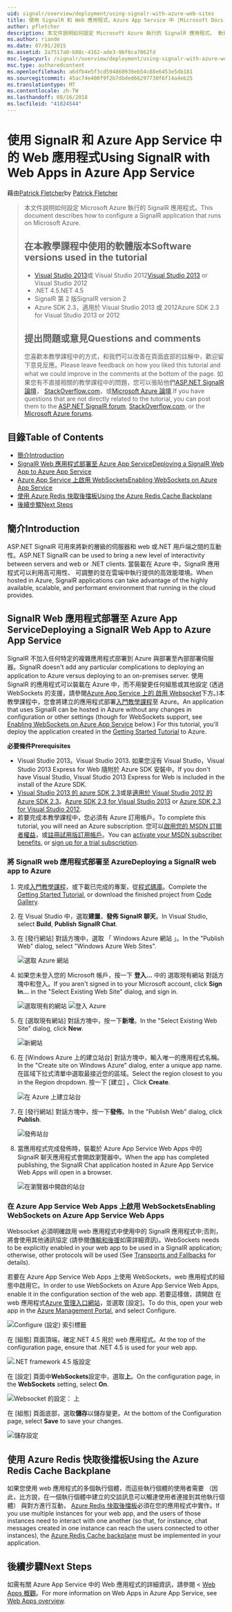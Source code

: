 ```yaml
---
uid: signalr/overview/deployment/using-signalr-with-azure-web-sites
title: 使用 SignalR 和 Web 應用程式，Azure App Service 中 |Microsoft Docs
author: pfletcher
description: 本文件說明如何設定 Microsoft Azure 執行的 SignalR 應用程式。 軟體版本會用於本教學課程，Visual Studio 2013 或 vis...
ms.author: riande
ms.date: 07/01/2015
ms.assetid: 2a7517a0-b88c-4162-ade3-9bf6ca7062fd
msc.legacyurl: /signalr/overview/deployment/using-signalr-with-azure-web-sites
msc.type: authoredcontent
ms.openlocfilehash: a6dfb4e5f3cd594860939eb54c88e6453e5db181
ms.sourcegitcommit: 45ac74e400f9f2b7dbded66297730f6f14a4eb25
ms.translationtype: MT
ms.contentlocale: zh-TW
ms.lasthandoff: 08/16/2018
ms.locfileid: "41824544"
---
```

<a name="using-signalr-with-web-apps-in-azure-app-service"></a><span data-ttu-id="b7b31-104">使用 SignalR 和 Azure App Service 中的 Web 應用程式</span><span class="sxs-lookup"><span data-stu-id="b7b31-104">Using SignalR with Web Apps in Azure App Service</span></span>
====================
<span data-ttu-id="b7b31-105">藉由[Patrick Fletcher](https://github.com/pfletcher)</span><span class="sxs-lookup"><span data-stu-id="b7b31-105">by [Patrick Fletcher](https://github.com/pfletcher)</span></span>

> <span data-ttu-id="b7b31-106">本文件說明如何設定 Microsoft Azure 執行的 SignalR 應用程式。</span><span class="sxs-lookup"><span data-stu-id="b7b31-106">This document describes how to configure a SignalR application that runs on Microsoft Azure.</span></span>
> 
> ## <a name="software-versions-used-in-the-tutorial"></a><span data-ttu-id="b7b31-107">在本教學課程中使用的軟體版本</span><span class="sxs-lookup"><span data-stu-id="b7b31-107">Software versions used in the tutorial</span></span>
> 
> 
> - <span data-ttu-id="b7b31-108">[Visual Studio 2013](https://www.microsoft.com/visualstudio/eng/2013-downloads)或 Visual Studio 2012</span><span class="sxs-lookup"><span data-stu-id="b7b31-108">[Visual Studio 2013](https://www.microsoft.com/visualstudio/eng/2013-downloads) or Visual Studio 2012</span></span>
> - <span data-ttu-id="b7b31-109">.NET 4.5</span><span class="sxs-lookup"><span data-stu-id="b7b31-109">.NET 4.5</span></span>
> - <span data-ttu-id="b7b31-110">SignalR 第 2 版</span><span class="sxs-lookup"><span data-stu-id="b7b31-110">SignalR version 2</span></span>
> - <span data-ttu-id="b7b31-111">Azure SDK 2.3，適用於 Visual Studio 2013 或 2012</span><span class="sxs-lookup"><span data-stu-id="b7b31-111">Azure SDK 2.3 for Visual Studio 2013 or 2012</span></span>
>   
> 
> 
> ## <a name="questions-and-comments"></a><span data-ttu-id="b7b31-112">提出問題或意見</span><span class="sxs-lookup"><span data-stu-id="b7b31-112">Questions and comments</span></span>
> 
> <span data-ttu-id="b7b31-113">您喜歡本教學課程中的方式，和我們可以改善在頁面底部的註解中，歡迎留下意見反應。</span><span class="sxs-lookup"><span data-stu-id="b7b31-113">Please leave feedback on how you liked this tutorial and what we could improve in the comments at the bottom of the page.</span></span> <span data-ttu-id="b7b31-114">如果您有不直接相關的教學課程中的問題，您可以張貼他們[ASP.NET SignalR 論壇](https://forums.asp.net/1254.aspx/1?ASP+NET+SignalR)， [StackOverflow.com](http://stackoverflow.com/)，或[Microsoft Azure 論壇](https://social.msdn.microsoft.com/Forums/windowsazure/home?category=windowsazureplatform).</span><span class="sxs-lookup"><span data-stu-id="b7b31-114">If you have questions that are not directly related to the tutorial, you can post them to the [ASP.NET SignalR forum](https://forums.asp.net/1254.aspx/1?ASP+NET+SignalR), [StackOverflow.com](http://stackoverflow.com/), or the [Microsoft Azure forums](https://social.msdn.microsoft.com/Forums/windowsazure/home?category=windowsazureplatform).</span></span>


## <a name="table-of-contents"></a><span data-ttu-id="b7b31-115">目錄</span><span class="sxs-lookup"><span data-stu-id="b7b31-115">Table of Contents</span></span>

- [<span data-ttu-id="b7b31-116">簡介</span><span class="sxs-lookup"><span data-stu-id="b7b31-116">Introduction</span></span>](#introduction)
- [<span data-ttu-id="b7b31-117">SignalR Web 應用程式部署至 Azure App Service</span><span class="sxs-lookup"><span data-stu-id="b7b31-117">Deploying a SignalR Web App to Azure App Service</span></span>](#deploying)
- [<span data-ttu-id="b7b31-118">Azure App Service 上啟用 WebSockets</span><span class="sxs-lookup"><span data-stu-id="b7b31-118">Enabling WebSockets on Azure App Service</span></span>](#websocket)
- [<span data-ttu-id="b7b31-119">使用 Azure Redis 快取後擋板</span><span class="sxs-lookup"><span data-stu-id="b7b31-119">Using the Azure Redis Cache Backplane</span></span>](#backplane)
- [<span data-ttu-id="b7b31-120">後續步驟</span><span class="sxs-lookup"><span data-stu-id="b7b31-120">Next Steps</span></span>](#nextsteps)

<a id="introduction"></a>
## <a name="introduction"></a><span data-ttu-id="b7b31-121">簡介</span><span class="sxs-lookup"><span data-stu-id="b7b31-121">Introduction</span></span>

<span data-ttu-id="b7b31-122">ASP.NET SignalR 可用來將新的層級的伺服器和 web 或.NET 用戶端之間的互動性。</span><span class="sxs-lookup"><span data-stu-id="b7b31-122">ASP.NET SignalR can be used to bring a new level of interactivity between servers and web or .NET clients.</span></span> <span data-ttu-id="b7b31-123">當裝載在 Azure 中，SignalR 應用程式可以利用高可用性、 可調整的並在雲端中執行提供的高效能環境。</span><span class="sxs-lookup"><span data-stu-id="b7b31-123">When hosted in Azure, SignalR applications can take advantage of the highly available, scalable, and performant environment that running in the cloud provides.</span></span>

<a id="deploying"></a>
## <a name="deploying-a-signalr-web-app-to-azure-app-service"></a><span data-ttu-id="b7b31-124">SignalR Web 應用程式部署至 Azure App Service</span><span class="sxs-lookup"><span data-stu-id="b7b31-124">Deploying a SignalR Web App to Azure App Service</span></span>

<span data-ttu-id="b7b31-125">SignalR 不加入任何特定的複雜應用程式部署到 Azure 與部署至內部部署伺服器。</span><span class="sxs-lookup"><span data-stu-id="b7b31-125">SignalR doesn't add any particular complications to deploying an application to Azure versus deploying to an on-premises server.</span></span> <span data-ttu-id="b7b31-126">使用 SignalR 的應用程式可以裝載在 Azure 中，而不用變更任何組態或其他設定 (透過 WebSockets 的支援，請參閱[Azure App Service 上的 啟用 Websocket](#websocket)下方。)本教學課程中，您會將建立的應用程式部署[入門教學課程](../getting-started/tutorial-getting-started-with-signalr.md)至 Azure。</span><span class="sxs-lookup"><span data-stu-id="b7b31-126">An application that uses SignalR can be hosted in Azure without any changes in configuration or other settings (though for WebSockets support, see [Enabling WebSockets on Azure App Service](#websocket) below.) For this tutorial, you'll deploy the application created in the [Getting Started Tutorial](../getting-started/tutorial-getting-started-with-signalr.md) to Azure.</span></span>

<span data-ttu-id="b7b31-127">**必要條件**</span><span class="sxs-lookup"><span data-stu-id="b7b31-127">**Prerequisites**</span></span>

- <span data-ttu-id="b7b31-128">Visual Studio 2013。</span><span class="sxs-lookup"><span data-stu-id="b7b31-128">Visual Studio 2013.</span></span> <span data-ttu-id="b7b31-129">如果您沒有 Visual Studio，Visual Studio 2013 Express for Web 隨附於 Azure SDK 安裝中。</span><span class="sxs-lookup"><span data-stu-id="b7b31-129">If you don't have Visual Studio, Visual Studio 2013 Express for Web is included in the install of the Azure SDK.</span></span>
- <span data-ttu-id="b7b31-130">[Visual Studio 2013 的 azure SDK 2.3](https://go.microsoft.com/fwlink/?linkid=324322&clcid=0x409)或是[適用於 Visual Studio 2012 的 Azure SDK 2.3](https://go.microsoft.com/fwlink/p/?linkid=323511)。</span><span class="sxs-lookup"><span data-stu-id="b7b31-130">[Azure SDK 2.3 for Visual Studio 2013](https://go.microsoft.com/fwlink/?linkid=324322&clcid=0x409) or [Azure SDK 2.3 for Visual Studio 2012](https://go.microsoft.com/fwlink/p/?linkid=323511).</span></span>
- <span data-ttu-id="b7b31-131">若要完成本教學課程中，您必須有 Azure 訂用帳戶。</span><span class="sxs-lookup"><span data-stu-id="b7b31-131">To complete this tutorial, you will need an Azure subscription.</span></span> <span data-ttu-id="b7b31-132">您可以[啟用您的 MSDN 訂閱者權益](https://azure.microsoft.com/pricing/member-offers/msdn-benefits-details/)，或[註冊試用版訂用帳戶](https://azure.microsoft.com/pricing/free-trial/)。</span><span class="sxs-lookup"><span data-stu-id="b7b31-132">You can [activate your MSDN subscriber benefits](https://azure.microsoft.com/pricing/member-offers/msdn-benefits-details/), or [sign up for a trial subscription](https://azure.microsoft.com/pricing/free-trial/).</span></span>

### <a name="deploying-a-signalr-web-app-to-azure"></a><span data-ttu-id="b7b31-133">將 SignalR web 應用程式部署至 Azure</span><span class="sxs-lookup"><span data-stu-id="b7b31-133">Deploying a SignalR web app to Azure</span></span>

1. <span data-ttu-id="b7b31-134">完成[入門教學課程](../getting-started/tutorial-getting-started-with-signalr.md)，或下載已完成的專案，從[程式碼庫](https://code.msdn.microsoft.com/SignalR-Getting-Started-b9d18aa9)。</span><span class="sxs-lookup"><span data-stu-id="b7b31-134">Complete the [Getting Started Tutorial](../getting-started/tutorial-getting-started-with-signalr.md), or download the finished project from [Code Gallery](https://code.msdn.microsoft.com/SignalR-Getting-Started-b9d18aa9).</span></span>
2. <span data-ttu-id="b7b31-135">在 Visual Studio 中，選取**建置**，**發佈 SignalR 聊天**。</span><span class="sxs-lookup"><span data-stu-id="b7b31-135">In Visual Studio, select **Build**, **Publish SignalR Chat**.</span></span>
3. <span data-ttu-id="b7b31-136">在 [發行網站] 對話方塊中，選取 「 Windows Azure 網站 」。</span><span class="sxs-lookup"><span data-stu-id="b7b31-136">In the "Publish Web" dialog, select "Windows Azure Web Sites".</span></span>

    ![選取 Azure 網站](using-signalr-with-azure-web-sites/_static/image1.png)
4. <span data-ttu-id="b7b31-138">如果您未登入您的 Microsoft 帳戶，按一下 **登入...** 中的 選取現有網站 對話方塊中和登入。</span><span class="sxs-lookup"><span data-stu-id="b7b31-138">If you aren't signed in to your Microsoft account, click **Sign In...** in the "Select Existing Web Site" dialog, and sign in.</span></span>

    ![選取現有的網站](using-signalr-with-azure-web-sites/_static/image2.png)    ![登入 Azure](using-signalr-with-azure-web-sites/_static/image3.png)
5. <span data-ttu-id="b7b31-141">在 [選取現有網站] 對話方塊中，按一下**新增**。</span><span class="sxs-lookup"><span data-stu-id="b7b31-141">In the "Select Existing Web Site" dialog, click **New**.</span></span>

    ![新網站](using-signalr-with-azure-web-sites/_static/image4.png)
6. <span data-ttu-id="b7b31-143">在 [Windows Azure 上的建立站台] 對話方塊中，輸入唯一的應用程式名稱。</span><span class="sxs-lookup"><span data-stu-id="b7b31-143">In the "Create site on Windows Azure" dialog, enter a unique app name.</span></span> <span data-ttu-id="b7b31-144">在區域下拉式清單中選取最接近您的區域。</span><span class="sxs-lookup"><span data-stu-id="b7b31-144">Select the region closest to you in the Region dropdown.</span></span> <span data-ttu-id="b7b31-145">按一下 [建立] 。</span><span class="sxs-lookup"><span data-stu-id="b7b31-145">Click **Create**.</span></span>

    ![在 Azure 上建立站台](using-signalr-with-azure-web-sites/_static/image5.png)
7. <span data-ttu-id="b7b31-147">在 [發行網站] 對話方塊中，按一下**發佈**。</span><span class="sxs-lookup"><span data-stu-id="b7b31-147">In the "Publish Web" dialog, click **Publish**.</span></span>

    ![發佈站台](using-signalr-with-azure-web-sites/_static/image6.png)
8. <span data-ttu-id="b7b31-149">當應用程式完成發佈時，裝載於 Azure App Service Web Apps 中的 SignalR 聊天應用程式會開啟瀏覽器中。</span><span class="sxs-lookup"><span data-stu-id="b7b31-149">When the app has completed publishing, the SignalR Chat application hosted in Azure App Service Web Apps will open in a browser.</span></span>

    ![在瀏覽器中開啟的站台](using-signalr-with-azure-web-sites/_static/image7.png)

<a id="websocket"></a>
### <a name="enabling-websockets-on-azure-app-service-web-apps"></a><span data-ttu-id="b7b31-151">在 Azure App Service Web Apps 上啟用 WebSockets</span><span class="sxs-lookup"><span data-stu-id="b7b31-151">Enabling WebSockets on Azure App Service Web Apps</span></span>

<span data-ttu-id="b7b31-152">Websocket 必須明確啟用 web 應用程式中使用中的 SignalR 應用程式中;否則，將會使用其他通訊協定 (請參閱[傳輸和後援](../getting-started/introduction-to-signalr.md#transports)如需詳細資訊)。</span><span class="sxs-lookup"><span data-stu-id="b7b31-152">WebSockets needs to be explicitly enabled in your web app to be used in a SignalR application; otherwise, other protocols will be used (See [Transports and Fallbacks](../getting-started/introduction-to-signalr.md#transports) for details).</span></span>

<span data-ttu-id="b7b31-153">若要在 Azure App Service Web Apps 上使用 WebSockets，web 應用程式的組態中啟用它。</span><span class="sxs-lookup"><span data-stu-id="b7b31-153">In order to use WebSockets on Azure App Service Web Apps, enable it in the configuration section of the web app.</span></span> <span data-ttu-id="b7b31-154">若要這樣做，請開啟 在 web 應用程式[Azure 管理入口網站](https://manage.windowsazure.com/)，並選取 [設定]。</span><span class="sxs-lookup"><span data-stu-id="b7b31-154">To do this, open your web app in the [Azure Management Portal](https://manage.windowsazure.com/), and select Configure.</span></span>

![Configure (設定) 索引標籤](using-signalr-with-azure-web-sites/_static/image8.png)

<span data-ttu-id="b7b31-156">在 [組態] 頁面頂端，確定.NET 4.5 用於 web 應用程式。</span><span class="sxs-lookup"><span data-stu-id="b7b31-156">At the top of the configuration page, ensure that .NET 4.5 is used for your web app.</span></span>

![.NET framework 4.5 版設定](using-signalr-with-azure-web-sites/_static/image9.png)

<span data-ttu-id="b7b31-158">在 [設定] 頁面中**WebSockets**設定中，選取**上**。</span><span class="sxs-lookup"><span data-stu-id="b7b31-158">On the configuration page, in the **WebSockets** setting, select **On**.</span></span>

![Websocket 的設定： 上](using-signalr-with-azure-web-sites/_static/image10.png)

<span data-ttu-id="b7b31-160">在 [組態] 頁面底部，選取**儲存**以儲存變更。</span><span class="sxs-lookup"><span data-stu-id="b7b31-160">At the bottom of the Configuration page, select **Save** to save your changes.</span></span>

![儲存設定](using-signalr-with-azure-web-sites/_static/image11.png)

<a id="backplane"></a>
## <a name="using-the-azure-redis-cache-backplane"></a><span data-ttu-id="b7b31-162">使用 Azure Redis 快取後擋板</span><span class="sxs-lookup"><span data-stu-id="b7b31-162">Using the Azure Redis Cache Backplane</span></span>

<span data-ttu-id="b7b31-163">如果您使用 web 應用程式的多個執行個體，而這些執行個體的使用者需要 （因此，比方說，在一個執行個體中建立的交談訊息可以觸達使用者連接到其他執行個體） 與對方進行互動， [Azure Redis 快取後擋板](../performance/scaleout-with-redis.md)必須在您的應用程式中實作。</span><span class="sxs-lookup"><span data-stu-id="b7b31-163">If you use multiple instances for your web app, and the users of those instances need to interact with one another (so that, for instance, chat messages created in one instance can reach the users connected to other instances), the [Azure Redis Cache backplane](../performance/scaleout-with-redis.md) must be implemented in your application.</span></span>

<a id="nextsteps"></a>
## <a name="next-steps"></a><span data-ttu-id="b7b31-164">後續步驟</span><span class="sxs-lookup"><span data-stu-id="b7b31-164">Next Steps</span></span>

<span data-ttu-id="b7b31-165">如需有關 Azure App Service 中的 Web 應用程式的詳細資訊，請參閱 < [Web Apps 概觀](https://azure.microsoft.com/documentation/articles/app-service-web-overview/)。</span><span class="sxs-lookup"><span data-stu-id="b7b31-165">For more information on Web Apps in Azure App Service, see [Web Apps overview](https://azure.microsoft.com/documentation/articles/app-service-web-overview/).</span></span>
